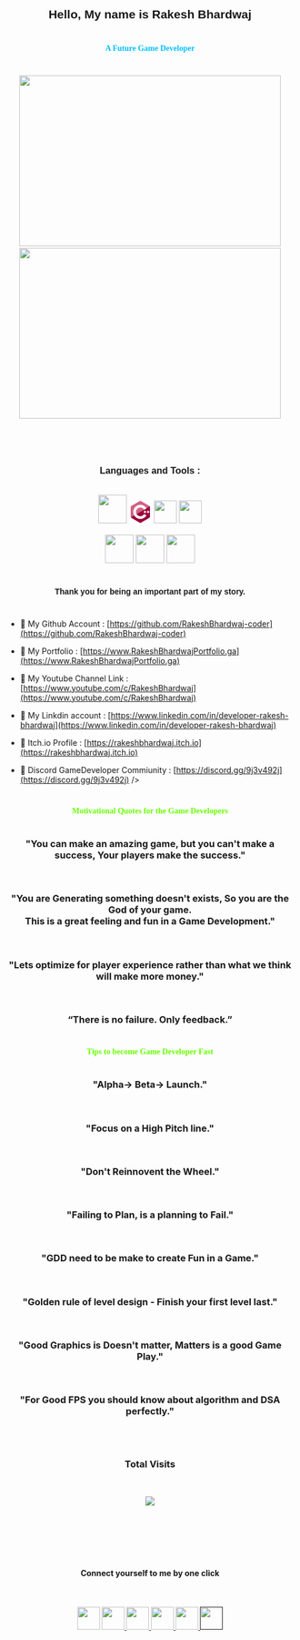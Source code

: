 <html>

<head>
<!-- <style>
   h4{
    color:#00BFFF;
  }
  .connection{
  border: 1px solid green;
  border-radius: 0px 50px 0px 50px;
  background-color:black;
}
  .languagesAndTools{
  border: 2px solid gray;
  border-radius: 0px 50px 0px 50px;
  background-color:black;
}
  #visitNum{
  border: 20px solid black;
  
  border-radius: 5px;
  background-color:black;
} -->
<!-- </style> --> 
</head>
<body>

</head>
<h2 align ="center" style = "font-family:Helvetica"> Hello, My name is Rakesh Bhardwaj </h2>

# 
<h4 align = "center"  style="color:#00BFFF; font-family:Brush Script" > A Future Game Developer</h4> 

# 

<p align="center">
  <img width="460" height="300" src="https://github-readme-stats.vercel.app/api?username=RakeshBhardwaj-coder&theme=chartreuse-dark&show_icons=true&locale=en">
   <img width="460" height="300" src="https://github-readme-stats.vercel.app/api/top-langs/?username=rakeshbhardwaj-coder&theme=chartreuse-dark&layout=compact" >
</p>




# 
<div class="languagesAndTools">
</br>

<h3 align="center" style = "font-family:Helvetica" >Languages and Tools :</h3>


<p align="center"></br>
 <img src="https://img.icons8.com/nolan/344/java-coffee-cup-logo.png"  width="50" height="50"/> <img src="https://raw.githubusercontent.com/devicons/devicon/master/icons/cplusplus/cplusplus-original.svg" width="40" height="40"/>  <img src="https://img.icons8.com/color/344/c-sharp-logo-2.png"  width="40" height="40"/>  <img src="https://img.icons8.com/color/344/flutter.png"  width="40" height="40"/></br></br>
 <img src="https://img.icons8.com/nolan/344/unity.png"  width="50" height="50"/> <img src="https://img.icons8.com/nolan/344/blender-3d.png" width="50" height="50"/> <img src="https://img.icons8.com/nolan/344/android-studio--v3.png"  width="50" height="50"/></div>

 # 
<h4 align = "center" style = "font-family:Helvetica" > Thank you for being an important part of my story.</h4>

# 

<p align= "center">

- 📝 My Github Account : [https://github.com/RakeshBhardwaj-coder](https://github.com/RakeshBhardwaj-coder)

- 📝 My Portfolio : [https://www.RakeshBhardwajPortfolio.ga](https://www.RakeshBhardwajPortfolio.ga)

- 📝 My Youtube Channel Link : [https://www.youtube.com/c/RakeshBhardwaj](https://www.youtube.com/c/RakeshBhardwaj)

-  📝 My Linkdin account : [https://www.linkedin.com/in/developer-rakesh-bhardwaj](https://www.linkedin.com/in/developer-rakesh-bhardwaj)

- 📝 Itch.io Profile : [https://rakeshbhardwaj.itch.io](https://rakeshbhardwaj.itch.io)

- 📝 Discord GameDeveloper Commiunity : [https://discord.gg/9j3v492j](https://discord.gg/9j3v492j)
/>


#

<h4 align = "center"   style="color:#66FF00; font-family:Comic Sans;"  font-weight="bolder" >Motivational Quotes for the Game Developers</h4> 

#


<h3 align="center">"You can make an amazing game, but you can't make a success, Your players make the success."</h3></br>

<h3 align="center">
"You are Generating something doesn't exists, So you are the God of your game.</br>
This is a great feeling and fun in a Game Development."</h3></br>

<h3 align="center">
"Lets optimize for player experience rather than what we think will make more money."</h3></br>

<h3 align = "center">“There is no failure. Only feedback.”</h3>

#

<h4 align = "center" style="color:#66FF00; font-family:Comic Sans;" font-weight="bolder" >Tips to become Game Developer Fast</h4> 

# 




<h3 align="center">
"Alpha-> Beta-> Launch."</h3></br>
<h3 align="center">
"Focus on a High Pitch line."</h3></br>
<h3 align="center">
"Don't Reinnovent the Wheel."</h3></br>



<h3 align="center">
"Failing to Plan, is a planning to Fail."</h3></br>

<h3 align="center">
"GDD need to be make to create Fun in a Game."</h3></br>




<h3 align="center">
<!-- "Your Game is good looking is a good Game is not true."</h3></br> -->

<h3 align="center">"Golden rule of level design - Finish your first level last."</h3></br>

<h3 align="center">"Good Graphics is Doesn't matter, Matters is a good Game Play."</h3></br>


<h3 align="center">"For Good FPS you should know about algorithm and DSA perfectly."</h3></br>

# 

<h3 align="center">Total Visits</h3></br>

<p align="center"> <span id="visitNum"><img src="https://profile-counter.glitch.me/RakeshBhardwaj-coder/count.svg" /></span>
</p></br>

# 

<div class="connection">
</br>

<h4 align = "center">Connect yourself to me by one click <h4></br>
<p align="center">
<a href="https://github.com/RakeshBhardwaj-coder" target="_blank">
<img src="https://img.icons8.com/color-glass/344/github.png"  width="40" height="40"/></a>
 <a href="https://img.icons8.com/color/344/discord--v2.png" target="_blank">
<img src="https://img.icons8.com/color/344/discord--v2.png"  width="40" height="40"/>
</a> 
<a href="https://rakeshbhardwaj.itch.io" target="_blank">
<img src="https://img.icons8.com/dusk/344/itch-io.png"  width="40" height="40"/>
</a> 
<a href="https://youtu.be/bqPn6VXZpWg" target="_blank">
<img src="https://img.icons8.com/color/344/youtube-play.png"  width="40" height="40"/>
</a>
<a href="https://www.RakeshBhardwajPortfolio.ga" target="_blank">
<img src="https://img.icons8.com/fluency/344/domain.png"  width="40" height="40"/>
</a>
<a href="" target="_blank">
<img src="https://img.icons8.com/color/344/linkedin.png"  width="40" height="40"/>
</a> 

 </p></div>
</body></html>